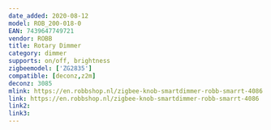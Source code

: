 ```yaml
---
date_added: 2020-08-12
model: ROB_200-018-0
EAN: 7439647749721
vendor: ROBB
title: Rotary Dimmer
category: dimmer
supports: on/off, brightness
zigbeemodel: ['ZG2835']
compatible: [deconz,z2m]
deconz: 3085
mlink: https://en.robbshop.nl/zigbee-knob-smartdimmer-robb-smarrt-4086
link: https://en.robbshop.nl/zigbee-knob-smartdimmer-robb-smarrt-4086
link2: 
link3: 
---
```

